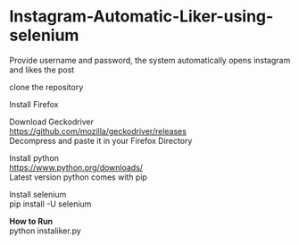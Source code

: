 # Instagram-Automatic-Liker-using-selenium
Provide username and password, the system automatically opens instagram and likes the post

clone the repository<br>

Install Firefox<br>

Download Geckodriver<br>
https://github.com/mozilla/geckodriver/releases<br>
Decompress and paste it in your Firefox Directory<br>

Install python<br>
https://www.python.org/downloads/<br>
Latest version python comes with pip<br>

Install selenium <br>
pip install -U selenium

<b>How to Run</b><br>
python instaliker.py
